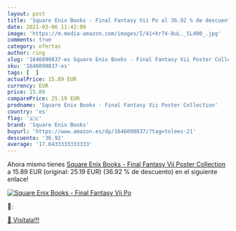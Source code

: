 ```yaml
---
layout: post
title: 'Square Enix Books - Final Fantasy Vii Po al 36.92 % de descuento'
date: 2021-03-06 11:42:09
image: 'https://m.media-amazon.com/images/I/41+Xr74-8uL._SL400_.jpg'
comments: true
category: ofertas
author: ring
slug: '1646090837-es Square Enix Books - Final Fantasy Vii Poster Collection'
sku: '1646090837-es'
tags: [  ]
actualPrice: 15.89 EUR
currency: EUR
price: 15.89
comparePrice: 25.19 EUR
prodname: 'Square Enix Books - Final Fantasy Vii Poster Collection'
country: 'es'
flag: '🇪🇸'
brand: 'Square Enix Books'
buyurl: 'https://www.amazon.es/dp/1646090837/?tag=tolees-21'
descuento: '36.92'
average: '17.6433333333333'
---
```


Ahora mismo tienes [Square Enix Books - Final Fantasy Vii Poster Collection](https://www.amazon.es/dp/1646090837/?tag=tolees-21) a 15.89 EUR (original: 25.19 EUR) (36.92 %  de descuento) en el siguiente enlace!

[![Square Enix Books - Final Fantasy Vii Po](https://m.media-amazon.com/images/I/41+Xr74-8uL._SL400_.jpg)](https://www.amazon.es/dp/1646090837/?tag=tolees-21)

🔎:


[🛒 Visítala!!!](https://www.amazon.es/dp/1646090837/?tag=tolees-21)
